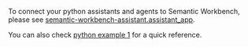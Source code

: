 To connect your python assistants and agents to Semantic Workbench, please see
[semantic-workbench-assistant.assistant_app](../../semantic-workbench/v1/service/semantic-workbench-assistant/semantic_workbench_assistant/assistant_app/).

You can also check [python example 1](../../examples/python-example01/assistant/chat.py) for a quick reference.
